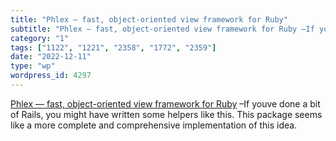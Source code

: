 ```yaml
---
title: "Phlex — fast, object-oriented view framework for Ruby"
subtitle: "Phlex — fast, object-oriented view framework for Ruby –If youve done a b..."
category: "1"
tags: ["1122", "1221", "2358", "1772", "2359"]
date: "2022-12-11"
type: "wp"
wordpress_id: 4297
---
```

[ Phlex — fast, object-oriented view framework for Ruby]( https://www.phlex.fun/) –If youve done a bit of Rails, you might have written some helpers like this. This package seems like a more complete and comprehensive implementation of this idea.